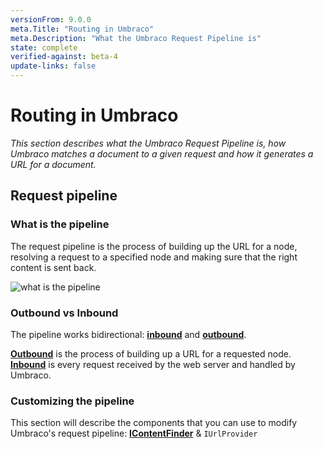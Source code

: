 ```yaml
---
versionFrom: 9.0.0
meta.Title: "Routing in Umbraco"
meta.Description: "What the Umbraco Request Pipeline is"
state: complete
verified-against: beta-4
update-links: false
---
```


# Routing in Umbraco

_This section describes what the Umbraco Request Pipeline is, how Umbraco matches a document to a given request and how it generates a URL for a document._

## Request pipeline

### What is the pipeline

The request pipeline is the process of building up the URL for a node, resolving a request to a specified node and making sure that the right content is sent back.

![what is the pipeline](images/what-is-the-pipeline.png)

### Outbound vs Inbound

The pipeline works bidirectional: **[inbound](inbound-pipeline-v9.md)** and **[outbound](outbound-pipeline.md)**.

**[Outbound](outbound-pipeline.md)** is the process of building up a URL for a requested node. **[Inbound](inbound-pipeline-v9.md)** is every request received by the web server and handled by Umbraco.

### Customizing the pipeline

This section will describe the components that you can use to modify Umbraco's request pipeline: **[IContentFinder](IContentFinder-v9.md)** & `IUrlProvider`
